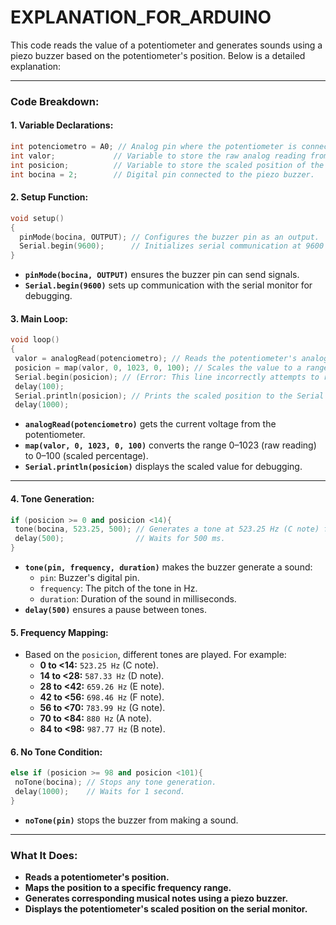 # EXPLANATION_FOR_ARDUINO

This code reads the value of a potentiometer and generates sounds using a piezo buzzer based on the potentiometer's position. Below is a detailed explanation:

---

### Code Breakdown:

#### 1. **Variable Declarations:**
```cpp
int potenciometro = A0; // Analog pin where the potentiometer is connected.
int valor;             // Variable to store the raw analog reading from the potentiometer.
int posicion;          // Variable to store the scaled position of the potentiometer.
int bocina = 2;        // Digital pin connected to the piezo buzzer.
```

#### 2. **Setup Function:**
```cpp
void setup()
{
  pinMode(bocina, OUTPUT); // Configures the buzzer pin as an output.
  Serial.begin(9600);      // Initializes serial communication at 9600 baud rate.
}
```
- **`pinMode(bocina, OUTPUT)`** ensures the buzzer pin can send signals.
- **`Serial.begin(9600)`** sets up communication with the serial monitor for debugging.

#### 3. **Main Loop:**
```cpp
void loop()
{
 valor = analogRead(potenciometro); // Reads the potentiometer's analog value (0–1023).
 posicion = map(valor, 0, 1023, 0, 100); // Scales the value to a range of 0–100.
 Serial.begin(posicion); // (Error: This line incorrectly attempts to reinitialize Serial communication. Remove it.)
 delay(100);
 Serial.println(posicion); // Prints the scaled position to the Serial Monitor.
 delay(1000);
```
- **`analogRead(potenciometro)`** gets the current voltage from the potentiometer.
- **`map(valor, 0, 1023, 0, 100)`** converts the range 0–1023 (raw reading) to 0–100 (scaled percentage).
- **`Serial.println(posicion)`** displays the scaled value for debugging.

---

#### 4. **Tone Generation:**
```cpp
if (posicion >= 0 and posicion <14){
 tone(bocina, 523.25, 500); // Generates a tone at 523.25 Hz (C note) for 500 ms.
 delay(500);                // Waits for 500 ms.
}
```
- **`tone(pin, frequency, duration)`** makes the buzzer generate a sound:
  - `pin`: Buzzer's digital pin.
  - `frequency`: The pitch of the tone in Hz.
  - `duration`: Duration of the sound in milliseconds.
- **`delay(500)`** ensures a pause between tones.

#### 5. **Frequency Mapping:**
- Based on the `posicion`, different tones are played. For example:
  - **0 to <14:** `523.25 Hz` (C note).
  - **14 to <28:** `587.33 Hz` (D note).
  - **28 to <42:** `659.26 Hz` (E note).
  - **42 to <56:** `698.46 Hz` (F note).
  - **56 to <70:** `783.99 Hz` (G note).
  - **70 to <84:** `880 Hz` (A note).
  - **84 to <98:** `987.77 Hz` (B note).

#### 6. **No Tone Condition:**
```cpp
else if (posicion >= 98 and posicion <101){
 noTone(bocina); // Stops any tone generation.
 delay(1000);    // Waits for 1 second.
}
```
- **`noTone(pin)`** stops the buzzer from making a sound.
---


### What It Does:
- **Reads a potentiometer's position.**
- **Maps the position to a specific frequency range.**
- **Generates corresponding musical notes using a piezo buzzer.**
- **Displays the potentiometer's scaled position on the serial monitor.**

